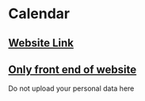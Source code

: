 # Calendar
## [Website Link](https://srcalendar.000webhostapp.com/)
## [Only front end of website](https://github-sr.github.io/Calendar/index.html)  
Do not upload your personal data here  
